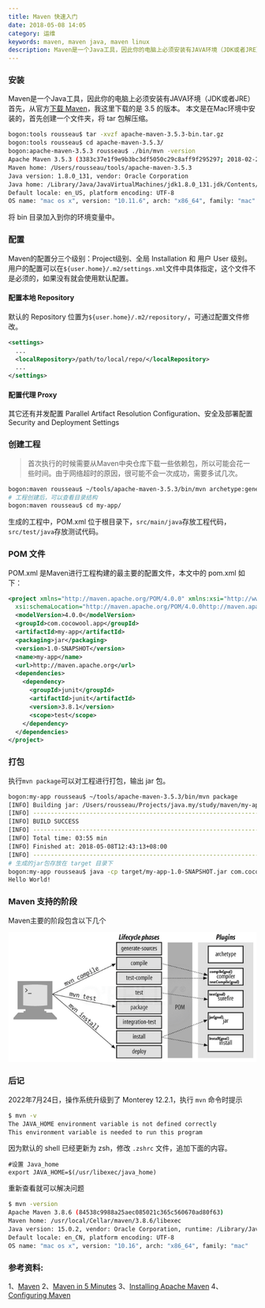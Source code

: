 ```yaml
---
title: Maven 快速入门
date: 2018-05-08 14:05
category: 运维
keywords: maven, maven java, maven linux
description: Maven是一个Java工具，因此你的电脑上必须安装有JAVA环境（JDK或者JRE）。
---
```



### 安装
Maven是一个Java工具，因此你的电脑上必须安装有JAVA环境（JDK或者JRE）
首先，从官方[下载 Maven](https://maven.apache.org/download.html)，我这里下载的是 3.5 的版本。
本文是在Mac环境中安装的，首先创建一个文件夹，将 tar 包解压缩。

```bash
bogon:tools rousseau$ tar -xvzf apache-maven-3.5.3-bin.tar.gz 
bogon:tools rousseau$ cd apache-maven-3.5.3/
bogon:apache-maven-3.5.3 rousseau$ ./bin/mvn -version
Apache Maven 3.5.3 (3383c37e1f9e9b3bc3df5050c29c8aff9f295297; 2018-02-25T03:49:05+08:00)
Maven home: /Users/rousseau/tools/apache-maven-3.5.3
Java version: 1.8.0_131, vendor: Oracle Corporation
Java home: /Library/Java/JavaVirtualMachines/jdk1.8.0_131.jdk/Contents/Home/jre
Default locale: en_US, platform encoding: UTF-8
OS name: "mac os x", version: "10.11.6", arch: "x86_64", family: "mac"
```
将 bin 目录加入到你的环境变量中。

### 配置
Maven的配置分三个级别：Project级别、全局 Installation 和 用户 User 级别。用户的配置可以在```${user.home}/.m2/settings.xml```文件中具体指定，这个文件不是必须的，如果没有就会使用默认配置。

#### 配置本地 Repository
默认的 Repository 位置为```${user.home}/.m2/repository/```，可通过配置文件修改。
```xml
<settings>
  ...
  <localRepository>/path/to/local/repo/</localRepository>
  ...
</settings>
```

#### 配置代理 Proxy
其它还有并发配置 Parallel Artifact Resolution Configuration、安全及部署配置 Security and Deployment Settings

### 创建工程
> 首次执行的时候需要从Maven中央仓库下载一些依赖包，所以可能会花一些时间。由于网络超时的原因，很可能不会一次成功，需要多试几次。

```bash
bogon:maven rousseau$ ~/tools/apache-maven-3.5.3/bin/mvn archetype:generate -DgroupId=com.cocowool.app -DartifactId=my-app -DarchetypeArtifactId=maven-archetype-quickstart -DinteractiveMode=false
# 工程创建后，可以查看目录结构
bogon:maven rousseau$ cd my-app/
```
生成的工程中，POM.xml 位于根目录下，```src/main/java```存放工程代码，```src/test/java```存放测试代码。

### POM 文件
POM.xml 是Maven进行工程构建的最主要的配置文件，本文中的 pom.xml 如下：
```xml
<project xmlns="http://maven.apache.org/POM/4.0.0" xmlns:xsi="http://www.w3.org/2001/XMLSchema-instance"
  xsi:schemaLocation="http://maven.apache.org/POM/4.0.0http://maven.apache.org/maven-v4_0_0.xsd">
  <modelVersion>4.0.0</modelVersion>
  <groupId>com.cocowool.app</groupId>
  <artifactId>my-app</artifactId>
  <packaging>jar</packaging>
  <version>1.0-SNAPSHOT</version>
  <name>my-app</name>
  <url>http://maven.apache.org</url>
  <dependencies>
    <dependency>
      <groupId>junit</groupId>
      <artifactId>junit</artifactId>
      <version>3.8.1</version>
      <scope>test</scope>
    </dependency>
  </dependencies>
</project>
```

### 打包
执行```mvn package```可以对工程进行打包，输出 jar 包。
```bash
bogon:my-app rousseau$ ~/tools/apache-maven-3.5.3/bin/mvn package
[INFO] Building jar: /Users/rousseau/Projects/java.my/study/maven/my-app/target/my-app-1.0-SNAPSHOT.jar
[INFO] ------------------------------------------------------------------------
[INFO] BUILD SUCCESS
[INFO] ------------------------------------------------------------------------
[INFO] Total time: 03:55 min
[INFO] Finished at: 2018-05-08T12:43:13+08:00
[INFO] ------------------------------------------------------------------------
# 生成的jar包存放在 target 目录下
bogon:my-app rousseau$ java -cp target/my-app-1.0-SNAPSHOT.jar com.cocowool.app.App
Hello World!
```

### Maven 支持的阶段
Maven主要的阶段包含以下几个

![](20180508-maven-tutorial/39469-20180508140500197-1398530956.png)

### 后记

2022年7月24日，操作系统升级到了 Monterey 12.2.1，执行 `mvn` 命令时提示
```sh
$ mvn -v
The JAVA_HOME environment variable is not defined correctly
This environment variable is needed to run this program
```

因为默认的 shell 已经更新为 zsh，修改 `.zshrc` 文件，追加下面的内容。
```
#设置 Java_home
export JAVA_HOME=$(/usr/libexec/java_home)
```

重新查看就可以解决问题
```sh
$ mvn -version
Apache Maven 3.8.6 (84538c9988a25aec085021c365c560670ad80f63)
Maven home: /usr/local/Cellar/maven/3.8.6/libexec
Java version: 15.0.2, vendor: Oracle Corporation, runtime: /Library/Java/JavaVirtualMachines/jdk-15.0.2.jdk/Contents/Home
Default locale: en_CN, platform encoding: UTF-8
OS name: "mac os x", version: "10.16", arch: "x86_64", family: "mac"
```

### 参考资料:
1、[Maven](https://maven.apache.org)
2、[Maven in 5 Minutes](https://maven.apache.org/guides/getting-started/maven-in-five-minutes.html)
3、[Installing Apache Maven](https://maven.apache.org/install.html)
4、[Configuring Maven](https://maven.apache.org/guides/mini/guide-configuring-maven.html)











